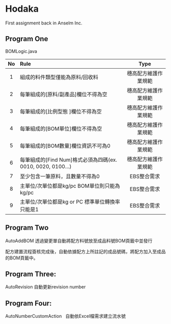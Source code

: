 # Hodaka
First assignment back in Anselm Inc.

## Program One
BOMLogic.java

| No        | Rule          | Type  |
| :-------------: |:-------------| :-----:|
| 1 | 組成的料件類型僅能為原料/回收料 | 穗高配方維護作業規範 |
| 2 | 每筆組成的[原料/副產品]欄位不得為空      | 穗高配方維護作業規範 |
| 3 | 每筆組成的[比例型態 ]欄位不得為空      | 穗高配方維護作業規範 |
| 4 | 每筆組成的[BOM單位]欄位不得為空      | 穗高配方維護作業規範 |
| 5 | 每筆組成的[BOM數量]欄位資訊不可為0      | 穗高配方維護作業規範 |
| 6 | 每筆組成的[Find Num]格式必須為四碼(ex. 0010, 0020, 0100…)| 穗高配方維護作業規範 |
| 7 | 至少包含一筆原料，且數量不得為0	      | EBS整合需求 |
| 8 | 主單位/次單位都是kg/pc BOM單位則只能為kg/pc	      | EBS整合需求 |
| 9 | 主單位/次單位都是kg or PC 標準單位轉換率只能是1      | EBS整合需求 |

## Program Two
AutoAddBOM
透過變更單自動將配方料號放至成品料號BOM頁籤中並發行  

配方建置流程簽核完成後，自動依據配方上所註記的成品號碼，將配方加入至成品的BOM頁籤中。 


## Program Three:
AutoRevision
自動更新revision number

## Program Four:
AutoNumberCustomAction  
自動依Excel檔需求建立流水號
